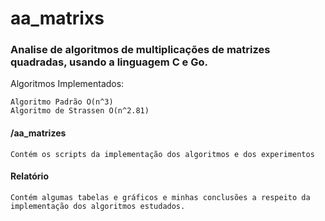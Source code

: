 # aa_matrixs

### Analise de algoritmos de multiplicações de matrizes quadradas, usando a linguagem C e Go.

 Algoritmos Implementados:
 
	Algoritmo Padrão O(n^3)
	Algoritmo de Strassen O(n^2.81)

#### /aa_matrizes
	Contém os scripts da implementação dos algoritmos e dos experimentos
  
#### Relatório
	Contém algumas tabelas e gráficos e minhas conclusões a respeito da implementação dos algoritmos estudados.
